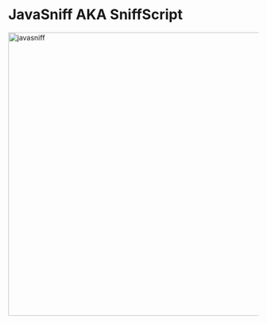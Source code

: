 # JavaSniff AKA SniffScript
<img width="571" alt="javasniff" src="https://github.com/Something231/JavaSniff/assets/119870385/ca349fcb-8f42-4191-8448-68c0000e12ee">
